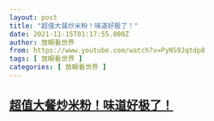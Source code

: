 ```yaml
---
layout: post
title: "超值大餐炒米粉！味道好极了！"
date: 2021-11-15T01:17:55.000Z
author: 放眼看世界
from: https://www.youtube.com/watch?v=PyNS9Jqtdp8
tags: [ 放眼看世界 ]
categories: [ 放眼看世界 ]
---
```

<!--1636939075000-->
[超值大餐炒米粉！味道好极了！](https://www.youtube.com/watch?v=PyNS9Jqtdp8)
------

<div>

</div>
